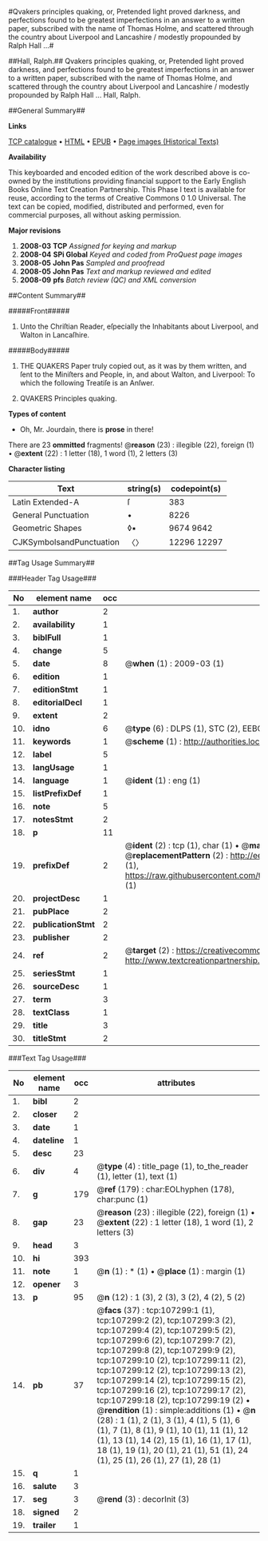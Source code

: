 #Qvakers principles quaking, or, Pretended light proved darkness, and perfections found to be greatest imperfections in an answer to a written paper, subscribed with the name of Thomas Holme, and scattered through the country about Liverpool and Lancashire / modestly propounded by Ralph Hall ...#

##Hall, Ralph.##
Qvakers principles quaking, or, Pretended light proved darkness, and perfections found to be greatest imperfections in an answer to a written paper, subscribed with the name of Thomas Holme, and scattered through the country about Liverpool and Lancashire / modestly propounded by Ralph Hall ...
Hall, Ralph.

##General Summary##

**Links**

[TCP catalogue](http://www.ota.ox.ac.uk/tcp/)  • 
[HTML](http://tei.it.ox.ac.uk/tcp/Texts-HTML/free/A45/A45325.html)  • 
[EPUB](http://tei.it.ox.ac.uk/tcp/Texts-EPUB/free/A45/A45325.epub) • 
[Page images (Historical Texts)](https://data.historicaltexts.jisc.ac.uk/view?pubId=eebo-18283077e&pageId=eebo-18283077e-107299-1)

**Availability**

This keyboarded and encoded edition of the
	       work described above is co-owned by the institutions
	       providing financial support to the Early English Books
	       Online Text Creation Partnership. This Phase I text is
	       available for reuse, according to the terms of Creative
	       Commons 0 1.0 Universal. The text can be copied,
	       modified, distributed and performed, even for
	       commercial purposes, all without asking permission.

**Major revisions**

1. __2008-03__ __TCP__ *Assigned for keying and markup*
1. __2008-04__ __SPi Global__ *Keyed and coded from ProQuest page images*
1. __2008-05__ __John Pas__ *Sampled and proofread*
1. __2008-05__ __John Pas__ *Text and markup reviewed and edited*
1. __2008-09__ __pfs__ *Batch review (QC) and XML conversion*

##Content Summary##

#####Front#####

1. Unto the Chriſtian Reader, eſpecially the Inhabitants about Liverpool, and Walton in Lancaſhire.

#####Body#####

1. THE QUAKERS Paper truly copied out, as it was by them written, and ſent to the Miniſters and People, in, and about Walton, and Liverpool: To which the following Treatiſe is an Anſwer.

1. QVAKERS Principles quaking.

**Types of content**

  * Oh, Mr. Jourdain, there is **prose** in there!

There are 23 **ommitted** fragments! 
 @__reason__ (23) : illegible (22), foreign (1)  •  @__extent__ (22) : 1 letter (18), 1 word (1), 2 letters (3)

**Character listing**


|Text|string(s)|codepoint(s)|
|---|---|---|
|Latin Extended-A|ſ|383|
|General Punctuation|•|8226|
|Geometric Shapes|◊▪|9674 9642|
|CJKSymbolsandPunctuation|〈〉|12296 12297|

##Tag Usage Summary##

###Header Tag Usage###

|No|element name|occ|attributes|
|---|---|---|---|
|1.|__author__|2||
|2.|__availability__|1||
|3.|__biblFull__|1||
|4.|__change__|5||
|5.|__date__|8| @__when__ (1) : 2009-03 (1)|
|6.|__edition__|1||
|7.|__editionStmt__|1||
|8.|__editorialDecl__|1||
|9.|__extent__|2||
|10.|__idno__|6| @__type__ (6) : DLPS (1), STC (2), EEBO-CITATION (1), OCLC (1), VID (1)|
|11.|__keywords__|1| @__scheme__ (1) : http://authorities.loc.gov/ (1)|
|12.|__label__|5||
|13.|__langUsage__|1||
|14.|__language__|1| @__ident__ (1) : eng (1)|
|15.|__listPrefixDef__|1||
|16.|__note__|5||
|17.|__notesStmt__|2||
|18.|__p__|11||
|19.|__prefixDef__|2| @__ident__ (2) : tcp (1), char (1)  •  @__matchPattern__ (2) : ([0-9\-]+):([0-9IVX]+) (1), (.+) (1)  •  @__replacementPattern__ (2) : http://eebo.chadwyck.com/downloadtiff?vid=$1&page=$2 (1), https://raw.githubusercontent.com/textcreationpartnership/Texts/master/tcpchars.xml#$1 (1)|
|20.|__projectDesc__|1||
|21.|__pubPlace__|2||
|22.|__publicationStmt__|2||
|23.|__publisher__|2||
|24.|__ref__|2| @__target__ (2) : https://creativecommons.org/publicdomain/zero/1.0/ (1), http://www.textcreationpartnership.org/docs/. (1)|
|25.|__seriesStmt__|1||
|26.|__sourceDesc__|1||
|27.|__term__|3||
|28.|__textClass__|1||
|29.|__title__|3||
|30.|__titleStmt__|2||


###Text Tag Usage###

|No|element name|occ|attributes|
|---|---|---|---|
|1.|__bibl__|2||
|2.|__closer__|2||
|3.|__date__|1||
|4.|__dateline__|1||
|5.|__desc__|23||
|6.|__div__|4| @__type__ (4) : title_page (1), to_the_reader (1), letter (1), text (1)|
|7.|__g__|179| @__ref__ (179) : char:EOLhyphen (178), char:punc (1)|
|8.|__gap__|23| @__reason__ (23) : illegible (22), foreign (1)  •  @__extent__ (22) : 1 letter (18), 1 word (1), 2 letters (3)|
|9.|__head__|3||
|10.|__hi__|393||
|11.|__note__|1| @__n__ (1) : * (1)  •  @__place__ (1) : margin (1)|
|12.|__opener__|3||
|13.|__p__|95| @__n__ (12) : 1 (3), 2 (3), 3 (2), 4 (2), 5 (2)|
|14.|__pb__|37| @__facs__ (37) : tcp:107299:1 (1), tcp:107299:2 (2), tcp:107299:3 (2), tcp:107299:4 (2), tcp:107299:5 (2), tcp:107299:6 (2), tcp:107299:7 (2), tcp:107299:8 (2), tcp:107299:9 (2), tcp:107299:10 (2), tcp:107299:11 (2), tcp:107299:12 (2), tcp:107299:13 (2), tcp:107299:14 (2), tcp:107299:15 (2), tcp:107299:16 (2), tcp:107299:17 (2), tcp:107299:18 (2), tcp:107299:19 (2)  •  @__rendition__ (1) : simple:additions (1)  •  @__n__ (28) : 1 (1), 2 (1), 3 (1), 4 (1), 5 (1), 6 (1), 7 (1), 8 (1), 9 (1), 10 (1), 11 (1), 12 (1), 13 (1), 14 (2), 15 (1), 16 (1), 17 (1), 18 (1), 19 (1), 20 (1), 21 (1), 51 (1), 24 (1), 25 (1), 26 (1), 27 (1), 28 (1)|
|15.|__q__|1||
|16.|__salute__|3||
|17.|__seg__|3| @__rend__ (3) : decorInit (3)|
|18.|__signed__|2||
|19.|__trailer__|1||
